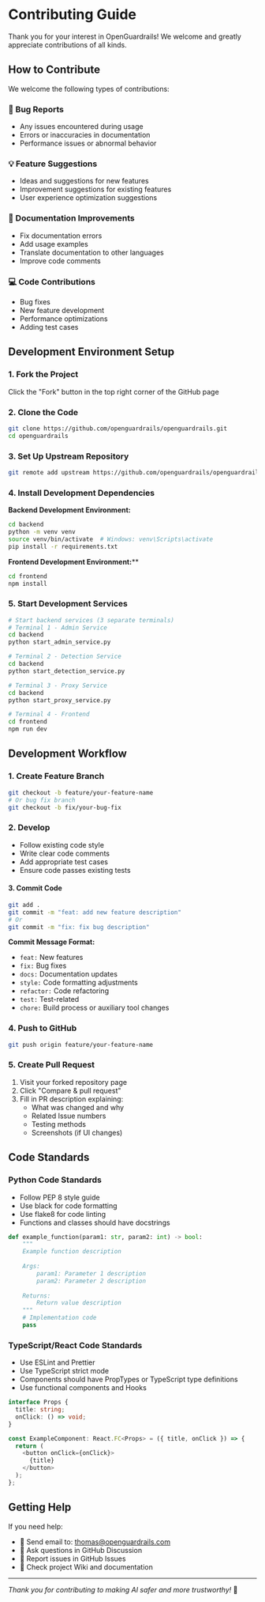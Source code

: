# Contributing Guide

Thank you for your interest in OpenGuardrails! We welcome and greatly appreciate contributions of all kinds.

## How to Contribute

We welcome the following types of contributions:

### 🐛 Bug Reports
- Any issues encountered during usage
- Errors or inaccuracies in documentation
- Performance issues or abnormal behavior

### 💡 Feature Suggestions
- Ideas and suggestions for new features
- Improvement suggestions for existing features
- User experience optimization suggestions

### 📖 Documentation Improvements
- Fix documentation errors
- Add usage examples
- Translate documentation to other languages
- Improve code comments

### 💻 Code Contributions
- Bug fixes
- New feature development
- Performance optimizations
- Adding test cases

## Development Environment Setup

### 1. Fork the Project
Click the "Fork" button in the top right corner of the GitHub page

### 2. Clone the Code
```bash
git clone https://github.com/openguardrails/openguardrails.git
cd openguardrails
```

### 3. Set Up Upstream Repository
```bash
git remote add upstream https://github.com/openguardrails/openguardrails.git
```

### 4. Install Development Dependencies

**Backend Development Environment:**
```bash
cd backend
python -m venv venv
source venv/bin/activate  # Windows: venv\Scripts\activate
pip install -r requirements.txt
```

**Frontend Development Environment:****
```bash
cd frontend
npm install
```

### 5. Start Development Services
```bash
# Start backend services (3 separate terminals)
# Terminal 1 - Admin Service
cd backend
python start_admin_service.py

# Terminal 2 - Detection Service
cd backend
python start_detection_service.py

# Terminal 3 - Proxy Service
cd backend
python start_proxy_service.py

# Terminal 4 - Frontend
cd frontend
npm run dev
```

## Development Workflow

### 1. Create Feature Branch
```bash
git checkout -b feature/your-feature-name
# Or bug fix branch
git checkout -b fix/your-bug-fix
```

### 2. Develop
- Follow existing code style
- Write clear code comments
- Add appropriate test cases
- Ensure code passes existing tests

#### 3. Commit Code
```bash
git add .
git commit -m "feat: add new feature description"
# Or
git commit -m "fix: fix bug description"
```

**Commit Message Format:**
- `feat:` New features
- `fix:` Bug fixes
- `docs:` Documentation updates
- `style:` Code formatting adjustments
- `refactor:` Code refactoring
- `test:` Test-related
- `chore:` Build process or auxiliary tool changes

### 4. Push to GitHub
```bash
git push origin feature/your-feature-name
```

### 5. Create Pull Request
1. Visit your forked repository page
2. Click "Compare & pull request"
3. Fill in PR description explaining:
   - What was changed and why
   - Related Issue numbers
   - Testing methods
   - Screenshots (if UI changes)

## Code Standards

### Python Code Standards
- Follow PEP 8 style guide
- Use black for code formatting
- Use flake8 for code linting
- Functions and classes should have docstrings

```python
def example_function(param1: str, param2: int) -> bool:
    """
    Example function description
    
    Args:
        param1: Parameter 1 description
        param2: Parameter 2 description
        
    Returns:
        Return value description
    """
    # Implementation code
    pass
```

### TypeScript/React Code Standards
- Use ESLint and Prettier
- Use TypeScript strict mode
- Components should have PropTypes or TypeScript type definitions
- Use functional components and Hooks

```typescript
interface Props {
  title: string;
  onClick: () => void;
}

const ExampleComponent: React.FC<Props> = ({ title, onClick }) => {
  return (
    <button onClick={onClick}>
      {title}
    </button>
  );
};
```

## Getting Help

If you need help:

- 📧 Send email to: thomas@openguardrails.com
- 💬 Ask questions in GitHub Discussion
- 🐛 Report issues in GitHub Issues
- 📖 Check project Wiki and documentation

---

*Thank you for contributing to making AI safer and more trustworthy!* 🙏